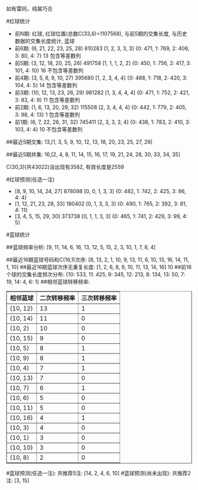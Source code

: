 <!-- 
.. title: 双色球2014147期(2014-12-18)数据分析报告
.. slug: slott-2014147-2014-12-18-report
.. date: 2014-12-19 08:00:00 UTC+08:00
.. tags: Lottery
.. link: 
.. description: 
.. type: text
-->

如有雷同，纯属巧合

<!-- TEASER_END-->

#红球统计

- 前N期: 红球, 红球位置(总数C(33,6)=1107568), 与前5期的交集长度, 与历史数据的交集长度统计, 蓝球
- 前6期: (6, 21, 22, 23, 25, 28) 810283 [1, 2, 3, 3, 3] {0: 471, 1: 769, 2: 406, 3: 80, 4: 7} 13 包含等差数列
- 前5期: (3, 12, 18, 20, 25, 26) 491758 [1, 1, 1, 2, 2] {0: 450, 1: 756, 2: 417, 3: 101, 4: 10} 16 不包含等差数列
- 前4期: (3, 5, 6, 9, 10, 27) 395680 [1, 2, 3, 4, 4] {0: 488, 1: 718, 2: 420, 3: 104, 4: 5} 14 包含等差数列
- 前3期: (10, 12, 13, 23, 26, 29) 981282 [1, 3, 4, 4, 4] {0: 471, 1: 752, 2: 421, 3: 83, 4: 9} 11 包含等差数列
- 前2期: (1, 6, 13, 20, 29, 32) 115508 [2, 3, 4, 4, 4] {0: 442, 1: 779, 2: 405, 3: 98, 4: 13} 1 包含等差数列
- 前1期: (6, 7, 22, 26, 31, 32) 745411 [2, 3, 3, 3, 4] {0: 438, 1: 783, 2: 410, 3: 103, 4: 4} 10 不包含等差数列

##最近5期交集:
13,[1, 3, 5, 9, 10, 12, 13, 18, 20, 23, 25, 27, 29]

##最近5期并集:
16,[2, 4, 8, 11, 14, 15, 16, 17, 19, 21, 24, 28, 30, 33, 34, 35]

C(30,3)(共43022)没出现有3582, 
有效长度是2559

#红球预测(任选一注)

- [8, 9, 10, 14, 24, 27] 878098 [0, 0, 1, 3, 3] {0: 482, 1: 742, 2: 425, 3: 86, 4: 4}
- [1, 12, 21, 23, 28, 33] 180402 [0, 1, 3, 3, 3] {0: 490, 1: 765, 2: 392, 3: 81, 4: 11}
- [3, 4, 5, 15, 29, 30] 373738 [0, 1, 1, 3, 3] {0: 465, 1: 741, 2: 429, 3: 99, 4: 5}

#蓝球统计

##蓝球频率分析:
[9, 11, 14, 6, 16, 13, 12, 5, 15, 2, 3, 10, 1, 7, 8, 4]

##最近16期蓝球号码和C(16,1)次序:
[8, 13, 2, 1, 10, 9, 13, 11, 6, 10, 13, 16, 14, 11, 1, 10]
##最近16期蓝球次序无重复长度:
[1, 2, 6, 8, 9, 10, 11, 13, 14, 16] 10
##前16个球的交集长度频次分布:
{10: 533, 11: 425, 9: 345, 12: 213, 8: 134, 13: 50, 7: 19, 14: 4, 6: 1}
##相邻蓝球转移频率:
<table border="1" class="table table-striped dataframe">
  <thead>
    <tr style="text-align: right;">
      <th>相邻蓝球</th>
      <th>二次转移频率</th>
      <th>三次转移频率</th>
    </tr>
  </thead>
  <tbody>
    <tr>
      <td> (10, 12)</td>
      <td> 13</td>
      <td> 1</td>
    </tr>
    <tr>
      <td> (10, 14)</td>
      <td> 11</td>
      <td> 0</td>
    </tr>
    <tr>
      <td>  (10, 2)</td>
      <td> 10</td>
      <td> 0</td>
    </tr>
    <tr>
      <td> (10, 15)</td>
      <td>  9</td>
      <td> 0</td>
    </tr>
    <tr>
      <td>  (10, 5)</td>
      <td>  8</td>
      <td> 1</td>
    </tr>
    <tr>
      <td>  (10, 9)</td>
      <td>  8</td>
      <td> 1</td>
    </tr>
    <tr>
      <td>  (10, 4)</td>
      <td>  7</td>
      <td> 1</td>
    </tr>
    <tr>
      <td> (10, 13)</td>
      <td>  7</td>
      <td> 0</td>
    </tr>
    <tr>
      <td>  (10, 7)</td>
      <td>  6</td>
      <td> 1</td>
    </tr>
    <tr>
      <td>  (10, 6)</td>
      <td>  5</td>
      <td> 0</td>
    </tr>
    <tr>
      <td> (10, 11)</td>
      <td>  5</td>
      <td> 0</td>
    </tr>
    <tr>
      <td> (10, 16)</td>
      <td>  4</td>
      <td> 1</td>
    </tr>
    <tr>
      <td>  (10, 3)</td>
      <td>  4</td>
      <td> 0</td>
    </tr>
    <tr>
      <td>  (10, 1)</td>
      <td>  3</td>
      <td> 0</td>
    </tr>
    <tr>
      <td> (10, 10)</td>
      <td>  3</td>
      <td> 0</td>
    </tr>
    <tr>
      <td>  (10, 8)</td>
      <td>  2</td>
      <td> 0</td>
    </tr>
  </tbody>
</table>
#蓝球预测(任选一注):
共推荐5注: [14, 2, 4, 6, 10]
#蓝球预测(尚未出现):
共推荐2注: [3, 15]

